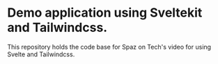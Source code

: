# Demo application using Sveltekit and Tailwindcss.

This repository holds the code base for Spaz on Tech's video for using Svelte and Tailwindcss.

